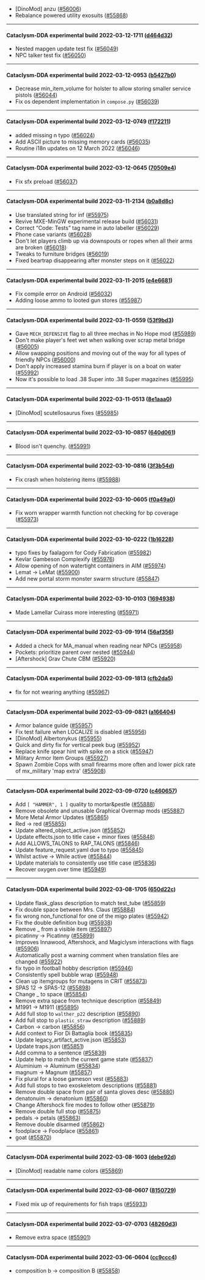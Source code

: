 * [DinoMod] anzu ([#56006](https://github.com/CleverRaven/Cataclysm-DDA/pull/56006))
* Rebalance powered utility exosuits ([#55868](https://github.com/CleverRaven/Cataclysm-DDA/pull/55868))

---

#### Cataclysm-DDA experimental build 2022-03-12-1711 ([d464d32](https://github.com/CleverRaven/Cataclysm-DDA/releases/tag/cdda-experimental-2022-03-12-1711))

* Nested mapgen update test fix ([#56049](https://github.com/CleverRaven/Cataclysm-DDA/pull/56049))
* NPC talker test fix ([#56050](https://github.com/CleverRaven/Cataclysm-DDA/pull/56050))

---

#### Cataclysm-DDA experimental build 2022-03-12-0953 ([b5427b0](https://github.com/CleverRaven/Cataclysm-DDA/releases/tag/cdda-experimental-2022-03-12-0953))

* Decrease min_item_volume for holster to allow storing smaller service pistols ([#56044](https://github.com/CleverRaven/Cataclysm-DDA/pull/56044))
* Fix os dependent implementation in `compose.py` ([#56039](https://github.com/CleverRaven/Cataclysm-DDA/pull/56039))

---

#### Cataclysm-DDA experimental build 2022-03-12-0749 ([f172211](https://github.com/CleverRaven/Cataclysm-DDA/releases/tag/cdda-experimental-2022-03-12-0749))

* added missing n typo ([#56024](https://github.com/CleverRaven/Cataclysm-DDA/pull/56024))
* Add ASCII picture to missing memory cards ([#56035](https://github.com/CleverRaven/Cataclysm-DDA/pull/56035))
* Routine i18n updates on 12 March 2022 ([#56046](https://github.com/CleverRaven/Cataclysm-DDA/pull/56046))

---

#### Cataclysm-DDA experimental build 2022-03-12-0645 ([70509e4](https://github.com/CleverRaven/Cataclysm-DDA/releases/tag/cdda-experimental-2022-03-12-0645))

* Fix sfx preload ([#56037](https://github.com/CleverRaven/Cataclysm-DDA/pull/56037))

---

#### Cataclysm-DDA experimental build 2022-03-11-2134 ([b0a8d8c](https://github.com/CleverRaven/Cataclysm-DDA/releases/tag/cdda-experimental-2022-03-11-2134))

* Use translated string for inf ([#55975](https://github.com/CleverRaven/Cataclysm-DDA/pull/55975))
* Revive MXE-MinGW experimental release build ([#56031](https://github.com/CleverRaven/Cataclysm-DDA/pull/56031))
* Correct “Code: Tests” tag name in auto labeller ([#56029](https://github.com/CleverRaven/Cataclysm-DDA/pull/56029))
* Phone case variants ([#56028](https://github.com/CleverRaven/Cataclysm-DDA/pull/56028))
* Don't let players climb up via downspouts or ropes when all their arms are broken ([#56018](https://github.com/CleverRaven/Cataclysm-DDA/pull/56018))
* Tweaks to furniture bridges ([#56019](https://github.com/CleverRaven/Cataclysm-DDA/pull/56019))
* Fixed beartrap disappearing after monster steps on it ([#56022](https://github.com/CleverRaven/Cataclysm-DDA/pull/56022))

---

#### Cataclysm-DDA experimental build 2022-03-11-2015 ([e4e6681](https://github.com/CleverRaven/Cataclysm-DDA/releases/tag/cdda-experimental-2022-03-11-2015))

* Fix compile error on Android ([#56032](https://github.com/CleverRaven/Cataclysm-DDA/pull/56032))
* Adding loose ammo to looted gun stores ([#55987](https://github.com/CleverRaven/Cataclysm-DDA/pull/55987))

---

#### Cataclysm-DDA experimental build 2022-03-11-0559 ([53f9bd3](https://github.com/CleverRaven/Cataclysm-DDA/releases/tag/cdda-experimental-2022-03-11-0559))

* Gave `MECH_DEFENSIVE` flag to all three mechas in No Hope mod ([#55989](https://github.com/CleverRaven/Cataclysm-DDA/pull/55989))
* Don't make player's feet wet when walking over scrap metal bridge ([#56005](https://github.com/CleverRaven/Cataclysm-DDA/pull/56005))
* Allow swapping positions and moving out of the way for all types of friendly NPCs ([#56000](https://github.com/CleverRaven/Cataclysm-DDA/pull/56000))
* Don't apply increased stamina burn if player is on a boat on water ([#55992](https://github.com/CleverRaven/Cataclysm-DDA/pull/55992))
* Now it's possible to load .38 Super into .38 Super magazines ([#55995](https://github.com/CleverRaven/Cataclysm-DDA/pull/55995))

---

#### Cataclysm-DDA experimental build 2022-03-11-0513 ([8e1aaa0](https://github.com/CleverRaven/Cataclysm-DDA/releases/tag/cdda-experimental-2022-03-11-0513))

* [DinoMod] scutellosaurus fixes ([#55985](https://github.com/CleverRaven/Cataclysm-DDA/pull/55985))

---

#### Cataclysm-DDA experimental build 2022-03-10-0857 ([640d061](https://github.com/CleverRaven/Cataclysm-DDA/releases/tag/cdda-experimental-2022-03-10-0857))

* Blood isn't quenchy. ([#55991](https://github.com/CleverRaven/Cataclysm-DDA/pull/55991))

---

#### Cataclysm-DDA experimental build 2022-03-10-0816 ([3f3b54d](https://github.com/CleverRaven/Cataclysm-DDA/releases/tag/cdda-experimental-2022-03-10-0816))

* Fix crash when holstering items ([#55988](https://github.com/CleverRaven/Cataclysm-DDA/pull/55988))

---

#### Cataclysm-DDA experimental build 2022-03-10-0605 ([f0a49a0](https://github.com/CleverRaven/Cataclysm-DDA/releases/tag/cdda-experimental-2022-03-10-0605))

* Fix worn wrapper warmth function not checking for bp coverage ([#55973](https://github.com/CleverRaven/Cataclysm-DDA/pull/55973))

---

#### Cataclysm-DDA experimental build 2022-03-10-0222 ([1b16228](https://github.com/CleverRaven/Cataclysm-DDA/releases/tag/cdda-experimental-2022-03-10-0222))

* typo fixes by faalagorn for Cody Fabrication ([#55982](https://github.com/CleverRaven/Cataclysm-DDA/pull/55982))
* Kevlar Gambeson Complexify ([#55976](https://github.com/CleverRaven/Cataclysm-DDA/pull/55976))
* Allow opening of non watertight containers in AIM ([#55974](https://github.com/CleverRaven/Cataclysm-DDA/pull/55974))
* Lemat → LeMat ([#55900](https://github.com/CleverRaven/Cataclysm-DDA/pull/55900))
* Add new portal storm monster swarm structure ([#55847](https://github.com/CleverRaven/Cataclysm-DDA/pull/55847))

---

#### Cataclysm-DDA experimental build 2022-03-10-0103 ([1694938](https://github.com/CleverRaven/Cataclysm-DDA/releases/tag/cdda-experimental-2022-03-10-0103))

* Made Lamellar Cuirass more interesting ([#55971](https://github.com/CleverRaven/Cataclysm-DDA/pull/55971))

---

#### Cataclysm-DDA experimental build 2022-03-09-1914 ([56af356](https://github.com/CleverRaven/Cataclysm-DDA/releases/tag/cdda-experimental-2022-03-09-1914))

* Added a check for MA_manual when reading near NPCs ([#55958](https://github.com/CleverRaven/Cataclysm-DDA/pull/55958))
* Pockets: prioritize parent over nested ([#55944](https://github.com/CleverRaven/Cataclysm-DDA/pull/55944))
* [Aftershock] Grav Chute CBM ([#55920](https://github.com/CleverRaven/Cataclysm-DDA/pull/55920))

---

#### Cataclysm-DDA experimental build 2022-03-09-1813 ([cfb2da5](https://github.com/CleverRaven/Cataclysm-DDA/releases/tag/cdda-experimental-2022-03-09-1813))

* fix for not wearing anything ([#55967](https://github.com/CleverRaven/Cataclysm-DDA/pull/55967))

---

#### Cataclysm-DDA experimental build 2022-03-09-0821 ([a166404](https://github.com/CleverRaven/Cataclysm-DDA/releases/tag/cdda-experimental-2022-03-09-0821))

* Armor balance guide ([#55957](https://github.com/CleverRaven/Cataclysm-DDA/pull/55957))
* Fix test failure when LOCALIZE is disabled ([#55956](https://github.com/CleverRaven/Cataclysm-DDA/pull/55956))
* [DinoMod] Albertonykus ([#55955](https://github.com/CleverRaven/Cataclysm-DDA/pull/55955))
* Quick and dirty fix for vertical peek bug ([#55952](https://github.com/CleverRaven/Cataclysm-DDA/pull/55952))
* Replace knife spear hint with spike on a stick ([#55947](https://github.com/CleverRaven/Cataclysm-DDA/pull/55947))
* Military Armor Item Groups ([#55927](https://github.com/CleverRaven/Cataclysm-DDA/pull/55927))
* Spawn Zombie Cops with small firearms more often and lower pick rate of mx_military 'map extra' ([#55908](https://github.com/CleverRaven/Cataclysm-DDA/pull/55908))

---

#### Cataclysm-DDA experimental build 2022-03-09-0720 ([c460657](https://github.com/CleverRaven/Cataclysm-DDA/releases/tag/cdda-experimental-2022-03-09-0720))

* Add `[ "HAMMER", 1 ]` quality to mortar&pestle ([#55888](https://github.com/CleverRaven/Cataclysm-DDA/pull/55888))
* Remove obsolete and unusable Graphical Overmap mods ([#55887](https://github.com/CleverRaven/Cataclysm-DDA/pull/55887))
* More Metal Armor Updates ([#55865](https://github.com/CleverRaven/Cataclysm-DDA/pull/55865))
* Red → red ([#55855](https://github.com/CleverRaven/Cataclysm-DDA/pull/55855))
* Update altered_object_active.json ([#55852](https://github.com/CleverRaven/Cataclysm-DDA/pull/55852))
* Update effects.json to title case + minor fixes ([#55848](https://github.com/CleverRaven/Cataclysm-DDA/pull/55848))
* Add ALLOWS_TALONS to RAP_TALONS ([#55846](https://github.com/CleverRaven/Cataclysm-DDA/pull/55846))
* Update feature_request.yaml due to typo ([#55845](https://github.com/CleverRaven/Cataclysm-DDA/pull/55845))
* Whilst active → While active ([#55844](https://github.com/CleverRaven/Cataclysm-DDA/pull/55844))
* Update materials to consistently use title case ([#55836](https://github.com/CleverRaven/Cataclysm-DDA/pull/55836))
* Recover oxygen over time ([#55949](https://github.com/CleverRaven/Cataclysm-DDA/pull/55949))

---

#### Cataclysm-DDA experimental build 2022-03-08-1705 ([650d22c](https://github.com/CleverRaven/Cataclysm-DDA/releases/tag/cdda-experimental-2022-03-08-1705))

* Update flask_glass description to match test_tube ([#55859](https://github.com/CleverRaven/Cataclysm-DDA/pull/55859))
* Fix double space between Mrs. Claus ([#55884](https://github.com/CleverRaven/Cataclysm-DDA/pull/55884))
* fix wrong non_functional for one of the migo plates ([#55942](https://github.com/CleverRaven/Cataclysm-DDA/pull/55942))
* Fix the double definition bug ([#55938](https://github.com/CleverRaven/Cataclysm-DDA/pull/55938))
* Remove _ from a visible item ([#55897](https://github.com/CleverRaven/Cataclysm-DDA/pull/55897))
* picatinny → Picatinny ([#55899](https://github.com/CleverRaven/Cataclysm-DDA/pull/55899))
* Improves Innawood, Aftershock, and Magiclysm interactions with flags ([#55906](https://github.com/CleverRaven/Cataclysm-DDA/pull/55906))
* Automatically post a warning comment when translation files are changed ([#55922](https://github.com/CleverRaven/Cataclysm-DDA/pull/55922))
* fix typo in football hobby description ([#55946](https://github.com/CleverRaven/Cataclysm-DDA/pull/55946))
* Consistently spell bubble wrap ([#55948](https://github.com/CleverRaven/Cataclysm-DDA/pull/55948))
* Clean up itemgroups for mutagens in CRIT ([#55873](https://github.com/CleverRaven/Cataclysm-DDA/pull/55873))
* SPAS 12 → SPAS-12 ([#55898](https://github.com/CleverRaven/Cataclysm-DDA/pull/55898))
* Change _ to space ([#55854](https://github.com/CleverRaven/Cataclysm-DDA/pull/55854))
* Remove extra space from technique description ([#55849](https://github.com/CleverRaven/Cataclysm-DDA/pull/55849))
* M1991 → M1911 ([#55895](https://github.com/CleverRaven/Cataclysm-DDA/pull/55895))
* Add full stop to `walther_p22` description ([#55890](https://github.com/CleverRaven/Cataclysm-DDA/pull/55890))
* Add full stop to `plastic_straw` description ([#55889](https://github.com/CleverRaven/Cataclysm-DDA/pull/55889))
* Carbon → carbon ([#55856](https://github.com/CleverRaven/Cataclysm-DDA/pull/55856))
* Add context to Fior Di Battaglia book ([#55835](https://github.com/CleverRaven/Cataclysm-DDA/pull/55835))
* Update legacy_artifact_active.json ([#55853](https://github.com/CleverRaven/Cataclysm-DDA/pull/55853))
* Update traps.json ([#55851](https://github.com/CleverRaven/Cataclysm-DDA/pull/55851))
* Add comma to a sentence ([#55839](https://github.com/CleverRaven/Cataclysm-DDA/pull/55839))
* Update help to match the current game state ([#55837](https://github.com/CleverRaven/Cataclysm-DDA/pull/55837))
* Aluminium → Aluminum ([#55834](https://github.com/CleverRaven/Cataclysm-DDA/pull/55834))
* magnum → Magnum ([#55857](https://github.com/CleverRaven/Cataclysm-DDA/pull/55857))
* Fix plural for a loose gameson vest ([#55883](https://github.com/CleverRaven/Cataclysm-DDA/pull/55883))
* Add full stops to two exoskeletom descriptions ([#55881](https://github.com/CleverRaven/Cataclysm-DDA/pull/55881))
* Remove double space from pair of santa gloves desc ([#55880](https://github.com/CleverRaven/Cataclysm-DDA/pull/55880))
* denatonuim → denatonium ([#55860](https://github.com/CleverRaven/Cataclysm-DDA/pull/55860))
* Change Aftershock fire modes to follow other ([#55879](https://github.com/CleverRaven/Cataclysm-DDA/pull/55879))
* Remove double full stop ([#55875](https://github.com/CleverRaven/Cataclysm-DDA/pull/55875))
* pedals → petals ([#55863](https://github.com/CleverRaven/Cataclysm-DDA/pull/55863))
* Remove double disarmed ([#55862](https://github.com/CleverRaven/Cataclysm-DDA/pull/55862))
* foodplace → Foodplace ([#55861](https://github.com/CleverRaven/Cataclysm-DDA/pull/55861))
* goat ([#55870](https://github.com/CleverRaven/Cataclysm-DDA/pull/55870))

---

#### Cataclysm-DDA experimental build 2022-03-08-1603 ([debe92d](https://github.com/CleverRaven/Cataclysm-DDA/releases/tag/cdda-experimental-2022-03-08-1603))

* [DinoMod] readable name colors ([#55869](https://github.com/CleverRaven/Cataclysm-DDA/pull/55869))

---

#### Cataclysm-DDA experimental build 2022-03-08-0607 ([8150729](https://github.com/CleverRaven/Cataclysm-DDA/releases/tag/cdda-experimental-2022-03-08-0607))

* Fixed mix up of requirements for fish traps ([#55933](https://github.com/CleverRaven/Cataclysm-DDA/pull/55933))

---

#### Cataclysm-DDA experimental build 2022-03-07-0703 ([48260d3](https://github.com/CleverRaven/Cataclysm-DDA/releases/tag/cdda-experimental-2022-03-07-0703))

* Remove extra space ([#55901](https://github.com/CleverRaven/Cataclysm-DDA/pull/55901))

---

#### Cataclysm-DDA experimental build 2022-03-06-0604 ([cc9ccc4](https://github.com/CleverRaven/Cataclysm-DDA/releases/tag/cdda-experimental-2022-03-06-0604))

* composition b → composition B ([#55858](https://github.com/CleverRaven/Cataclysm-DDA/pull/55858))
